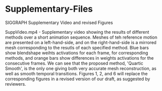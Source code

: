 # Supplementary-Files
SIGGRAPH Supplementary Video and revised Figures

SuppVideo.mp4 - Supplementary video showing the results of different methods over a short animation sequence. Meshes of teh reference motion are presented on a left-hand-side, and on the right-hand-side is a mirrored mesh corresponding to the resutls of each specified method. Blue bars show blendshape weihts activations for each frame, for corresponding methods, and orange bars show differences in weights activations for the consecutive frames. We can see that the proposed method, 'Quartic Smooth', is the only one giving both very accurate mesh reconstruction, as well as smooth temporal transitions. 
Figures 1, 2, and 6 will replace the corresponding figures in a revised version of our draft, as suggested by reviewers. 
